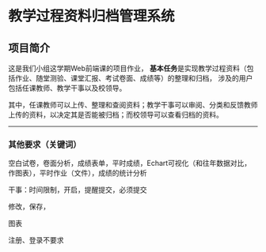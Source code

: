# 教学过程资料归档管理系统

## 项目简介

这是我们小组这学期Web前端课的项目作业，
**基本任务**是实现教学过程资料（包括作业、随堂测验、课堂汇报、考试卷面、成绩等）的整理和归档，
涉及的用户包括任课教师、教学干事以及校领导。

其中，任课教师可以上传、整理和查阅资料；教学干事可以审阅、分类和反馈教师上传的资料，以决定其是否能被归档；而校领导可以查看归档的资料。

---

### 其他要求（关键词）

空白试卷，卷面分析，成绩表单，平时成绩，Echart可视化（和往年数据对比，作图表），平时作业（文件），成绩的统计分析

干事：时间限制，开启，提醒提交，必须提交

修改，保存，

图表

注册、登录不要求